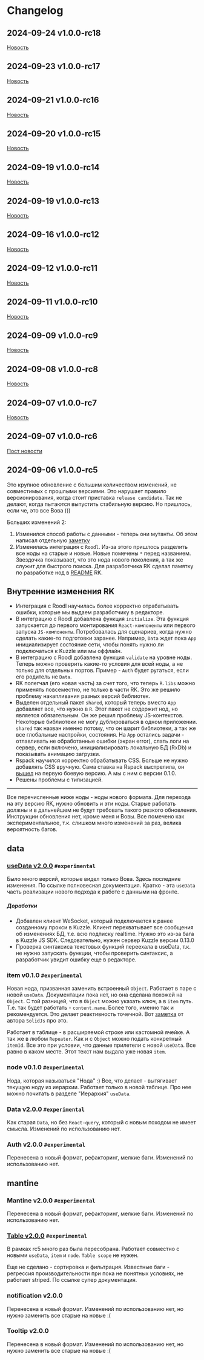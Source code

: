 # Changelog

## 2024-09-24 v1.0.0-rc18

[Новость]()

## 2024-09-23 v1.0.0-rc17

[Новость](https://docs.rolder.app/#/newspost/kv4qE5IBFk35karOxiDO)

## 2024-09-21 v1.0.0-rc16

[Новость](https://docs.rolder.app/#/newspost/jv6pDZIBFk35karORyCl)

## 2024-09-20 v1.0.0-rc15

[Новость](https://docs.rolder.app/#/newspost/jP4dCpIBFk35karOXSA7)

## 2024-09-19 v1.0.0-rc14

[Новость](https://docs.rolder.app/#/newspost/g_62CZIBFk35karOKiC0)

## 2024-09-19 v1.0.0-rc13

[Новость](https://docs.rolder.app/#/newspost/cv5t-pEBFk35karOmSBA)

## 2024-09-16 v1.0.0-rc12

[Новость](https://docs.rolder.app/#/newspost/KE185ZEBRMzscJjwMRu-)

## 2024-09-12 v1.0.0-rc11

[Новость](https://docs.rolder.app/#/newspost/J03G4JEBRMzscJjw_xss)

## 2024-09-11 v1.0.0-rc10

[Новость](https://docs.rolder.app/#/newspost/JE3z1JEBRMzscJjwFhuC)

## 2024-09-09 v1.0.0-rc9

[Новость](https://docs.rolder.app/#/newspost/I0230ZEBRMzscJjwohut)

## 2024-09-08 v1.0.0-rc8

[Новость](https://docs.rolder.app/#/newspost/Hk1JzJEBRMzscJjw7htx)

## 2024-09-07 v1.0.0-rc7

[Новость](https://docs.rolder.app/#/newspost/G01wy5EBRMzscJjw0xtF)

## 2024-09-07 v1.0.0-rc6

[Пост новости](https://docs.rolder.app/?debug=2#/newspost/D002xZEBRMzscJjw1xvQ)

## 2024-09-06 v1.0.0-rc5

Это крупное обновление с большим количеством изменений, не совместимых с прошлыми версиями. Это нарушает правило версионирования, когда стоит приставка `release candidate`. Так не делают, когда пытаются выпустить стабильную версию. Но пришлось, если че, это все Вова )))

Больших изменений 2:

1. Изменился способ работы с данными - теперь они мутанты. Об этом написал отдельную [заметку](https://docs.rolder.app/#/DataConcept)
2. Изменилась интеграция с `Roodl`. Из-за этого пришлось разделить все ноды на старые и новые. Новые помечены `*` перед названием. Звездочка показывает, что это нода нового поколения, а так же служит для быстрого поиска. Для разработчика RK сделал памятку по разработке нод в [README](https://github.com/rolderdev/rolder-kit/blob/main/README.md) RK.

## Внутренние изменения RK

- Интеграция с Roodl научилась более корректно отрабатывать ошибки, которые мы выдаем разработчику в редакторе.
- В интеграцию с Roodl добавлена функция `initialize`. Эта функция запускается до первого монтирования `React-компоненты` или первого запуска `JS-компоненты`. Потребовалась для сценариев, когда нужно сделать какие-то подготовки заранее. Например, `Data` ждет пока `App` инициализирует состояние сети, чтобы понять нужно ли подключаться к Kuzzle или мы оффлайн.
- В интеграцию с Roodl добавлена функция `validate` на уровне ноды. Теперь можно проверить какие-то условия для всей ноды, а не только для отдельных портов. Пример - `Auth` будет ругаться, если его родитель не `Data`.
- RK полегчал (его новая часть) за счет того, что теперь `R.libs` можно применять повсеместно, не только в части RK. Это же решило проблему накапливания разных версий библиотек.
- Выделен отдельный пакет `shared`, который теперь вместо `App` добавляет все, что нужно в `R`. Этот пакет не содержит нод, но является обязательным. Он же решил проблему JS-контекстов. Некоторые библиотеки не могу дублироваться в одном приложении. `shared` так назван именно потому, что он шарит библиотеки, а так же все глобальные настройки, состояния. На `App` остались задачи - отлавливать не обработанные ошибки (экран error), слать логи на сервер, если включено, инициализировать локальную БД (RxDb) и показывать анимацию загрузки.
- Rspack научился корректно обрабатывать CSS. Больше не нужно добавлять CSS вручную. Сама ставка на Rspack выстрелила, он [вышел](https://rspack.dev/blog/announcing-1-0) на первую боевую версию. А мы с ним с версии 0.1.0.
- Решены проблемы с типизацией.

---

Все перечисленные ниже ноды - ноды нового формата. Для перехода на эту версию RK, нужно обновить и эти ноды. Старые работать должны и в дальнейшем не будут требовать такого резкого обновления. Инструкции обновления нет, кроме меня и Вовы. Все помечено как экспериментальное, т.к. слишком много изменений за раз, велика вероятность багов.

## data

### [useData v2.0.0](https://docs.rolder.app/#/useData) `#experimental`

Было много версий, которые видел только Вова. Здесь последние изменения. По ссылке полновесная документация. Кратко - эта `useData` часть реализации нового подхода к работе с данными на фронте.

##### Доработки

- Добавлен клиент WeSocket, который подключается к ранее созданному прокси в Kuzzle. Клиент перехватывает все сообщения об изменениях БД, т.е. всю подписку realtime. Нужно это из-за бага в Kuzzle JS SDK. Следовательно, нужен сервер Kuzzle версии 0.13.0
- Проверка синтаксиса текстовых функций переехала в useData, т.к. не нужно запускать функции, чтобы проверить синтаксис, а разработчик увидит ошибку еще в редакторе.

### item v0.1.0 `#experimental`

Новая нода, призванная заменить встроенный `Object`. Работает в паре с новой `useData`. Документации пока нет, но она сделана похожей на `Object`. С той разницей, что в `Object` можно указать ключ, а в `item` путь. Т.е. так будет работать - `content.name`. Более того, именно так и рекомендуется. Это делает реактивность точечной. Вот [заметка](https://dev.to/ryansolid/a-hands-on-introduction-to-fine-grained-reactivity-3ndf) от автора `SolidJs` про это.

Работает в таблице - в расширяемой строке или кастомной ячейке. А так же в любом `Repeater`. Как и с `Object` можно подать конкретный `itemId`. Все это при условии, что данные прилетели с новой `useData`. Все равно в каком месте. Этот текст нам выдала уже новая `item`.

### node v0.1.0 `#experimental`

Нода, которая называться "Нода" :) Все, что делает - вытягивает текущую ноду из иерархии. Работает только в новой таблице. Про нее можно почитать в разделе "Иерархия" `useData`.

### Data v2.0.0 `#experimental`

Как старая `Data`, но без `React-query`, который с новым походом не имеет смысла. Изменений по использованию нет.

### Auth v2.0.0 `#experimental`

Перенесена в новый формат, рефакторинг, мелкие баги. Изменений по использованию нет.

## mantine

### Mantine v2.0.0 `#experimental`

Перенесена в новый формат, рефакторинг, мелкие баги. Изменений по использованию нет.

### [Table v2.0.0](https://docs.rolder.app/#/table) `#experimental`

В рамках rc5 много раз была пересобрана. Работает совместно с новыми `useData`, `item` и `node`. `Table scope` не нужен.

Еще не сделано - сортировка и фильтрация.
Известные баги - регрессия производительности при пока не понятных условиях, не работает striped.
По ссылке супер документация.

### notification v2.0.0

Перенесена в новый формат. Изменений по использованию нет, но нужно заменить все старые на новые :(

### Tooltip v2.0.0

Перенесена в новый формат. Изменений по использованию нет, но нужно заменить все старые на новые :(
